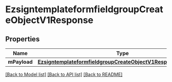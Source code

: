 # EzsigntemplateformfieldgroupCreateObjectV1Response

## Properties
Name | Type | Description | Notes
------------ | ------------- | ------------- | -------------
**mPayload** | [**EzsigntemplateformfieldgroupCreateObjectV1ResponseMPayload***](EzsigntemplateformfieldgroupCreateObjectV1ResponseMPayload.md) |  | 

[[Back to Model list]](../README.md#documentation-for-models) [[Back to API list]](../README.md#documentation-for-api-endpoints) [[Back to README]](../README.md)


